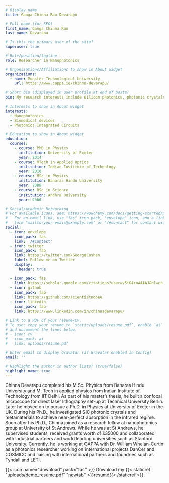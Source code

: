```yaml
---
# Display name
title: Ganga Chinna Rao Devarapu 

# Full name (for SEO)
first_name: Ganga Chinna Rao
last_name: Devarapu

# Is this the primary user of the site?
superuser: true

# Role/position/tagline
role: Researcher in Nanophotonics

# Organizations/Affiliations to show in About widget
organizations:
  - name: Munster Technological University 
    url: https://www.cappa.ie/chinna-devarapu/

# Short bio (displayed in user profile at end of posts)
bio: My research interests include silicon photonics, photonic crystals and biomedical devices.

# Interests to show in About widget
interests:
  - Nanophotonics
  - Biomedical devices
  - Photonics Integrated Circuits

# Education to show in About widget
education:
  courses:
    - course: PhD in Physics
      institution: University of Exeter
      year: 2014
    - course: MTech in Applied Optics
      institution: Indian Institute of Technology
      year: 2010
    - course: MSc in Physics
      institution: Banaras Hindu University
      year: 2008
    - course: BSc in Science 
      institution: Andhra University
      year: 2006

# Social/Academic Networking
# For available icons, see: https://wowchemy.com/docs/getting-started/page-builder/#icons
#   For an email link, use "fas" icon pack, "envelope" icon, and a link in the
#   form "mailto:your-email@example.com" or "/#contact" for contact widget.
social:
  - icon: envelope
    icon_pack: fas
    link: '/#contact'
  - icon: twitter
    icon_pack: fab
    link: https://twitter.com/GeorgeCushen
    label: Follow me on Twitter
    display:
      header: true

  - icon_pack: fas
    link: https://scholar.google.com/citations?user=v5iO4roAAAAJ&hl=en
  - icon: github
    icon_pack: fab
    link: https://github.com/scientistnobee
  - icon: linkedin
    icon_pack: fab
    link: https://www.linkedin.com/in/chinnadevarapu/

# Link to a PDF of your resume/CV.
# To use: copy your resume to `static/uploads/resume.pdf`, enable `ai` icons in `params.yaml`,
# and uncomment the lines below.
# - icon: cv
#   icon_pack: ai
#   link: uploads/resume.pdf

# Enter email to display Gravatar (if Gravatar enabled in Config)
email: ''

# Highlight the author in author lists? (true/false)
highlight_name: true
---
```


Chinna Devarapu completed his M.Sc. Physics from Banaras Hindu University and M. Tech in applied physics from Indian Institute of Technology from IIT Delhi. As part of his master’s thesis, he built a confocal microscope for direct laser lithography set-up at Technical University Berlin. Later he moved on to pursue a Ph.D. in Physics at University of Exeter in the UK. During his Ph.D., he investigated SiC photonic crystals and metamaterials to achieve near-perfect absorption in the infrared regime. Soon after his Ph.D., Chinna joined as a research fellow at nanophotonics group at University of St Andrews. While he was at St Andrews, he supervised students, received grants worth of £35000 and collaborated with industrial partners and world leading universities such as Stanford University. Currently, he is working at CAPPA with Dr. William Whelan-Curtin as a photonics researcher working on international projects DanCer and COSMICC and liaising with international partners and foundries such as Tyndall and LETI. 

{{< icon name="download" pack="fas" >}} Download my {{< staticref "uploads/demo_resume.pdf" "newtab" >}}resumé{{< /staticref >}}.
